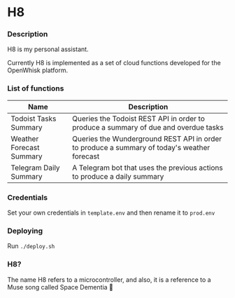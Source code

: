 # H8

### Description

H8 is my personal assistant.

Currently H8 is implemented as a set of cloud functions developed for the OpenWhisk platform.

### List of functions

| Name                      | Description  |
|---------------------------|--------------------|
| Todoist Tasks Summary     | Queries the Todoist REST API in order to produce a summary of due and overdue tasks |
| Weather Forecast Summary  | Queries the Wunderground REST API in order to produce a summary of today's weather forecast |
| Telegram Daily Summary    | A Telegram bot that uses the previous actions to produce a daily summary |


### Credentials
Set your own credentials in `template.env` and then rename it to `prod.env`

### Deploying

Run `./deploy.sh`


### H8?

The name H8 refers to a microcontroller, and also, it is a reference to a Muse song called Space Dementia 🚀
